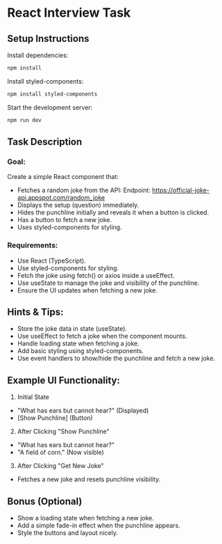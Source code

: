 # React Interview Task

## Setup Instructions

Install dependencies:

```sh
npm install
```

Install styled-components:

```sh
npm install styled-components
```

Start the development server:

```sh
npm run dev
```

## Task Description

### Goal:

Create a simple React component that:

-   Fetches a random joke from the API:
    Endpoint: https://official-joke-api.appspot.com/random_joke
-   Displays the setup (question) immediately.
-   Hides the punchline initially and reveals it when a button is clicked.
-   Has a button to fetch a new joke.
-   Uses styled-components for styling.

### Requirements:

-   Use React (TypeScript).
-   Use styled-components for styling.
-   Fetch the joke using fetch() or axios inside a useEffect.
-   Use useState to manage the joke and visibility of the punchline.
-   Ensure the UI updates when fetching a new joke.

## Hints & Tips:

-   Store the joke data in state (useState).
-   Use useEffect to fetch a joke when the component mounts.
-   Handle loading state when fetching a joke.
-   Add basic styling using styled-components.
-   Use event handlers to show/hide the punchline and fetch a new joke.

## Example UI Functionality:

1. Initial State

-   "What has ears but cannot hear?" (Displayed)
-   [Show Punchline] (Button)

2. After Clicking "Show Punchline"

-   "What has ears but cannot hear?"
-   "A field of corn." (Now visible)

3. After Clicking "Get New Joke"

-   Fetches a new joke and resets punchline visibility.

## Bonus (Optional)

-   Show a loading state when fetching a new joke.
-   Add a simple fade-in effect when the punchline appears.
-   Style the buttons and layout nicely.
